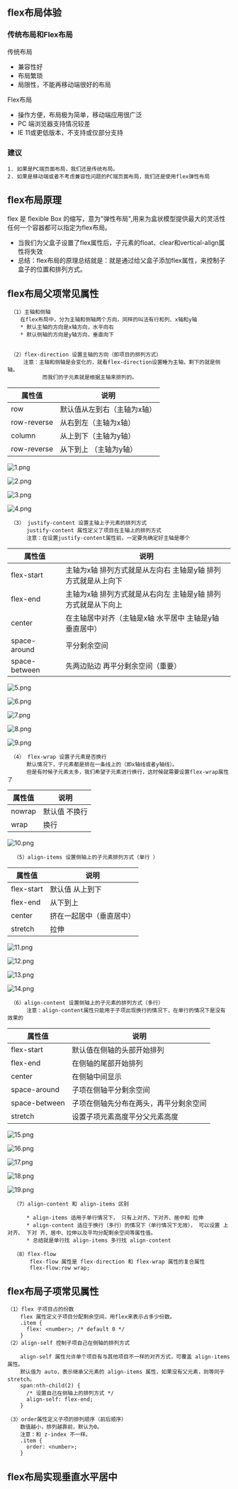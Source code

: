 ## flex布局体验

  ### 传统布局和Flex布局

  传统布局
  * 兼容性好
  * 布局繁琐
  * 局限性，不能再移动端很好的布局

  Flex布局
  * 操作方便，布局极为简单，移动端应用很广泛
  * PC 端浏览器支持情况较差
  * IE 11或更低版本，不支持或仅部分支持

  ### 建议
    1. 如果是PC端页面布局，我们还是传统布局。
    2. 如果是移动端或者不考虑兼容性问题的PC端页面布局，我们还是使用flex弹性布局

## flex布局原理

   flex 是 flexible Box 的缩写，意为"弹性布局",用来为盒状模型提供最大的灵活性
   任何一个容器都可以指定为flex布局。
   * 当我们为父盒子设置了flex属性后，子元素的float、clear和vertical-align属性将失效
   * 总结：flex布局的原理总结就是：就是通过给父盒子添加flex属性，来控制子盒子的位置和排列方式。

## flex布局父项常见属性
   
     （1）主轴和侧轴
        在flex布局中，分为主轴和侧轴两个方向，同样的叫法有行和列、x轴和y轴
        * 默认主轴的方向是x轴方向，水平向右
        * 默认侧轴的方向是y轴方向，垂直向下


     （2）flex-direction 设置主轴的方向（即项目的排列方式）
         注意：主轴和侧轴是会变化的，就看flex-direction设置睡为主轴，剩下的就是侧轴。
               而我们的子元素就是根据主轴来排列的。

  | 属性值  | 说明    |
   | --- | --- |
  | row  | 默认值从左到右（主轴为x轴）  |
  | row-reverse  | 从右到左（主轴为x轴）  |
  | column  | 从上到下（主轴为y轴）  |
  | row-reverse  | 从下到上 （主轴为y轴） |
![1.png](https://p3-juejin.byteimg.com/tos-cn-i-k3u1fbpfcp/6ffd6a29b69c41af9e6daadd335857a9~tplv-k3u1fbpfcp-watermark.image)


![2.png](https://p6-juejin.byteimg.com/tos-cn-i-k3u1fbpfcp/39331e5e789c45679c53755f811021f7~tplv-k3u1fbpfcp-watermark.image)  
  
![3.png](https://p1-juejin.byteimg.com/tos-cn-i-k3u1fbpfcp/17660cb8a4384cb7ae1fce196bcdd8bd~tplv-k3u1fbpfcp-watermark.image)


![4.png](https://p9-juejin.byteimg.com/tos-cn-i-k3u1fbpfcp/094911ea896f4daca64f66b5dfa51d2f~tplv-k3u1fbpfcp-watermark.image)



     （3） justify-content 设置主轴上子元素的排列方式
          justify-content 属性定义了项目在主轴上的排列方式
          注意：在设置justify-content属性前，一定要先确定好主轴是哪个
  | 属性值  | 说明    |
  | --- | --- |
  | flex-start  | 主轴为x轴 排列方式就是从左向右 主轴是y轴 排列方式就是从上向下  |
  | flex-end  | 主轴为x轴 排列方式就是从右向左 主轴是y轴 排列方式就是从下向上  |
  | center  | 在主轴居中对齐（主轴是x轴 水平居中 主轴是y轴 垂直居中）  |
  | space-around  | 平分剩余空间 |
  | space-between  | 先两边贴边 再平分剩余空间（重要） |
  
  
![5.png](https://p3-juejin.byteimg.com/tos-cn-i-k3u1fbpfcp/f17d134c3701404283043e5109439ab0~tplv-k3u1fbpfcp-watermark.image)


![6.png](https://p1-juejin.byteimg.com/tos-cn-i-k3u1fbpfcp/8f78dce75bd8499ead3e5ad187139169~tplv-k3u1fbpfcp-watermark.image)


![7.png](https://p6-juejin.byteimg.com/tos-cn-i-k3u1fbpfcp/1cb7e04573d14ca6b53dfc03bab258ff~tplv-k3u1fbpfcp-watermark.image)


![8.png](https://p6-juejin.byteimg.com/tos-cn-i-k3u1fbpfcp/46f502009f794b4d8e9a859b54ae01fb~tplv-k3u1fbpfcp-watermark.image)


![9.png](https://p3-juejin.byteimg.com/tos-cn-i-k3u1fbpfcp/fd3d25eb852d4f0d8d9fdd468d00d91b~tplv-k3u1fbpfcp-watermark.image)
  

     （4） flex-wrap 设置子元素是否换行
          默认情况下，子元素都是排在一条线上的（即x轴线或者y轴线）。
          但是有时候子元素太多，我们希望子元素进行换行，这时候就需要设置flex-wrap属性了

  | 属性值  | 说明    |
   | --- | --- |
  | nowrap  | 默认值 不换行  |
  | wrap  | 换行  |
  
  
![10.png](https://p1-juejin.byteimg.com/tos-cn-i-k3u1fbpfcp/7cebb441c8ff4c0db31c456571c7cb2a~tplv-k3u1fbpfcp-watermark.image)

      （5）align-items 设置侧轴上的子元素排列方式（单行 ）
           
  | 属性值 | 说明 |
  | --- | --- |
  | flex-start | 默认值 从上到下 |
  | flex-end | 从下到上 |
  | center | 挤在一起居中（垂直居中）|
  | stretch | 拉伸 |
  
  
![11.png](https://p6-juejin.byteimg.com/tos-cn-i-k3u1fbpfcp/b66a9f426d3446c0ab44f2fb20e5935c~tplv-k3u1fbpfcp-watermark.image)


![12.png](https://p1-juejin.byteimg.com/tos-cn-i-k3u1fbpfcp/6f464260cda04bfcbe317ba12809fac0~tplv-k3u1fbpfcp-watermark.image)


![13.png](https://p3-juejin.byteimg.com/tos-cn-i-k3u1fbpfcp/86b2cca5dbde4c80999747b20a9a8b13~tplv-k3u1fbpfcp-watermark.image)


![14.png](https://p9-juejin.byteimg.com/tos-cn-i-k3u1fbpfcp/1ccafeab43e141e9ac8d3fd0b603f37e~tplv-k3u1fbpfcp-watermark.image)

     （6）align-content 设置侧轴上的子元素的排列方式（多行）
          注意：align-content属性只能用于子项出现换行的情况下，在单行的情况下是没有效果的

  |属性值| 说明|
  | --- | --- |
  |flex-start| 默认值在侧轴的头部开始排列|
  |flex-end| 在侧轴的尾部开始排列|
  |center| 在侧轴中间显示|
  |space-around| 子项在侧轴平分剩余空间|
  |space-between| 子项在侧轴先分布在两头，再平分剩余空间|
  |stretch| 设置子项元素高度平分父元素高度 |
  
  
![15.png](https://p1-juejin.byteimg.com/tos-cn-i-k3u1fbpfcp/62ba88be529b40988853a5ba13487c82~tplv-k3u1fbpfcp-watermark.image)

![16.png](https://p6-juejin.byteimg.com/tos-cn-i-k3u1fbpfcp/f46e316707124ab59fbaeb5bfd45d87c~tplv-k3u1fbpfcp-watermark.image)


![17.png](https://p9-juejin.byteimg.com/tos-cn-i-k3u1fbpfcp/b864e4520aff403480ed748954841807~tplv-k3u1fbpfcp-watermark.image)


![18.png](https://p6-juejin.byteimg.com/tos-cn-i-k3u1fbpfcp/0f087988fb4b4efe80bdabb210ab52e2~tplv-k3u1fbpfcp-watermark.image)


![19.png](https://p9-juejin.byteimg.com/tos-cn-i-k3u1fbpfcp/e694aa6add044ad5aa5900e019ac5c35~tplv-k3u1fbpfcp-watermark.image)

      （7）align-content 和 align-items 区别

          * align-items 适用于单行情况下， 只有上对齐、下对齐、居中和 拉伸
          * align-content 适应于换行（多行）的情况下（单行情况下无效）， 可以设置 上对齐、 下对 齐、居中、拉伸以及平均分配剩余空间等属性值。
          * 总结就是单行找 align-items 多行找 align-content

      （8）flex-flow 
           flex-flow 属性是 flex-direction 和 flex-wrap 属性的复合属性
           flex-flow:row wrap;

##  flex布局子项常见属性

    （1）flex 子项目占的份数
        flex 属性定义子项目分配剩余空间，用flex来表示占多少份数。
        .item {
          flex: <number>; /* default 0 */
        }
    （2）align-self 控制子项自己在侧轴的排列方式

        align-self 属性允许单个项目有与其他项目不一样的对齐方式，可覆盖 align-items 属性。
        默认值为 auto，表示继承父元素的 align-items 属性，如果没有父元素，则等同于 stretch。
        span:nth-child(2) {
          /* 设置自己在侧轴上的排列方式 */
          align-self: flex-end;
        }

    （3）order属性定义子项的排列顺序（前后顺序）
        数值越小，排列越靠前，默认为0。
        注意：和 z-index 不一样。
        .item {
          order: <number>;
        }

 ##  flex布局实现垂直水平居中
               
